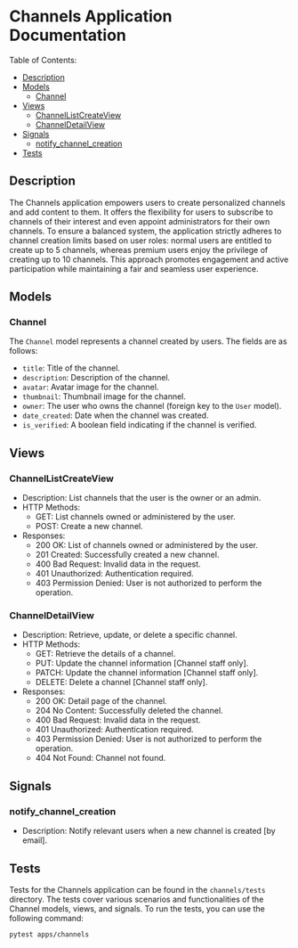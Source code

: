 # Channels Application Documentation

Table of Contents:
- [Description](#description)
- [Models](#models)
  - [Channel](#channel)
- [Views](#views)
  - [ChannelListCreateView](#channellistcreateview)
  - [ChannelDetailView](#channeldetailview)
- [Signals](#signals)
  - [notify_channel_creation](#notify-channel-creation)
- [Tests](#tests)

## Description
The Channels application empowers users to create personalized channels and add content to them. It offers the flexibility for users to subscribe to channels of their interest and even appoint administrators for their own channels. To ensure a balanced system, the application strictly adheres to channel creation limits based on user roles: normal users are entitled to create up to 5 channels, whereas premium users enjoy the privilege of creating up to 10 channels. This approach promotes engagement and active participation while maintaining a fair and seamless user experience.
## Models

### Channel
The `Channel` model represents a channel created by users. The fields are as follows:

- `title`: Title of the channel.
- `description`: Description of the channel.
- `avatar`: Avatar image for the channel.
- `thumbnail`: Thumbnail image for the channel.
- `owner`: The user who owns the channel (foreign key to the `User` model).
- `date_created`: Date when the channel was created.
- `is_verified`: A boolean field indicating if the channel is verified.

## Views

### ChannelListCreateView
- Description: List channels that the user is the owner or an admin.
- HTTP Methods:
  - GET: List channels owned or administered by the user.
  - POST: Create a new channel.
- Responses:
  - 200 OK: List of channels owned or administered by the user.
  - 201 Created: Successfully created a new channel.
  - 400 Bad Request: Invalid data in the request.
  - 401 Unauthorized: Authentication required.
  - 403 Permission Denied: User is not authorized to perform the operation.

### ChannelDetailView
- Description: Retrieve, update, or delete a specific channel.
- HTTP Methods:
  - GET: Retrieve the details of a channel.
  - PUT: Update the channel information [Channel staff only].
  - PATCH: Update the channel information [Channel staff only].
  - DELETE: Delete a channel [Channel staff only].
- Responses:
  - 200 OK: Detail page of the channel.
  - 204 No Content: Successfully deleted the channel.
  - 400 Bad Request: Invalid data in the request.
  - 401 Unauthorized: Authentication required.
  - 403 Permission Denied: User is not authorized to perform the operation.
  - 404 Not Found: Channel not found.

## Signals

### notify_channel_creation
- Description: Notify relevant users when a new channel is created [by email].

## Tests

Tests for the Channels application can be found in the `channels/tests` directory. The tests cover various scenarios and functionalities of the Channel models, views, and signals. To run the tests, you can use the following command:

```
pytest apps/channels
```

